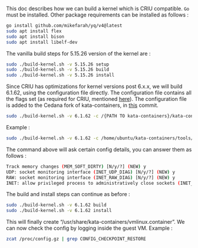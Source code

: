 This doc describes how we can build a kernel which is CRIU compatible. `Go` must be installed. Other package requirements can be installed as follows :

```bash
go install github.com/mikefarah/yq/v4@latest
sudo apt install flex
sudo apt install bison
sudo apt install libelf-dev
```

The vanilla build steps for 5.15.26 version of the kernel are : 

```bash
sudo ./build-kernel.sh -v 5.15.26 setup
sudo ./build-kernel.sh -v 5.15.26 build
sudo ./build-kernel.sh -v 5.15.26 install
```

Since CRIU has optimizations for kernel versions post 6.x.x, we will build 6.1.62, using the configuration file directly. The configuration file contains all the flags set (as required for CRIU, mentioned [here](https://criu.org/Linux_kernel)). The configuration file is added to the Cedana fork of kata-containers, in [this](https://github.com/cedana/kata-containers/commit/34183f9b4ad0eeebffd95dc6518571b7c3ae8bd0) commit. 

```bash
sudo ./build-kernel.sh -v 6.1.62 -c /{PATH TO kata-containers}/kata-containers/tools/packaging/kernel/configs/amd64-6.1.62-criu-compatible.conf setup
```

Example : 
```bash
sudo ./build-kernel.sh -v 6.1.62 -c /home/ubuntu/kata-containers/tools/packaging/kernel/configs/amd64-6.1.62-criu-compatible.conf setup
```

The command above will ask certain config details, you can answer them as follows :

```bash
Track memory changes (MEM_SOFT_DIRTY) [N/y/?] (NEW) y
UDP: socket monitoring interface (INET_UDP_DIAG) [N/y/?] (NEW) y
RAW: socket monitoring interface (INET_RAW_DIAG) [N/y/?] (NEW) y
INET: allow privileged process to administratively close sockets (INET_DIAG_DESTROY) [N/y/?] (NEW) N
```

The build and install steps can continue as before : 

```bash
sudo ./build-kernel.sh -v 6.1.62 build
sudo ./build-kernel.sh -v 6.1.62 install
```

This will finally create “/usr/share/kata-containers/vmlinux.container”. We can now check the config by logging inside the guest VM. Example : 

```bash
zcat /proc/config.gz | grep CONFIG_CHECKPOINT_RESTORE
```